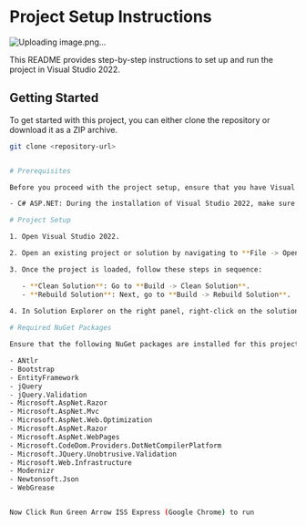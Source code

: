 # Project Setup Instructions
![Uploading image.png…]()

This README provides step-by-step instructions to set up and run the project in Visual Studio 2022. 

## Getting Started

To get started with this project, you can either clone the repository or download it as a ZIP archive.

```bash
git clone <repository-url>


# Prerequisites

Before you proceed with the project setup, ensure that you have Visual Studio 2022 installed with the following components:

- C# ASP.NET: During the installation of Visual Studio 2022, make sure to select the option to install the ability to create C# ASP.NET projects.

# Project Setup

1. Open Visual Studio 2022.

2. Open an existing project or solution by navigating to **File -> Open -> Project/Solution** and selecting our `.sln` file.

3. Once the project is loaded, follow these steps in sequence:

   - **Clean Solution**: Go to **Build -> Clean Solution**.
   - **Rebuild Solution**: Next, go to **Build -> Rebuild Solution**.
   
4. In Solution Explorer on the right panel, right-click on the solution and select **Restore NuGet Packages**.

# Required NuGet Packages

Ensure that the following NuGet packages are installed for this project. You can check and manage them under **Tools -> NuGet Package Manager -> Manage NuGet Packages for Solutions**. Make sure they are listed as "Installed."

- ANtlr
- Bootstrap
- EntityFramework
- jQuery
- jQuery.Validation
- Microsoft.AspNet.Razor
- Microsoft.AspNet.Mvc
- Microsoft.AspNet.Web.Optimization
- Microsoft.AspNet.Razor
- Microsoft.AspNet.WebPages
- Microsoft.CodeDom.Providers.DotNetCompilerPlatform
- Microsoft.JQuery.Unobtrusive.Validation
- Microsoft.Web.Infrastructure
- Modernizr
- Newtonsoft.Json
- WebGrease


Now Click Run Green Arrow ISS Express (Google Chrome) to run

